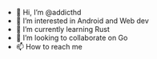 - 👋 Hi, I’m @addicthd
- 👀 I’m interested in Android and Web dev
- 🌱 I’m currently learning Rust
- 💞️ I’m looking to collaborate on Go
- 📫 How to reach me 

<!---
addicthd/addicthd is a ✨ special ✨ repository because its `README.md` (this file) appears on your GitHub profile.
You can click the Preview link to take a look at your changes.
--->
